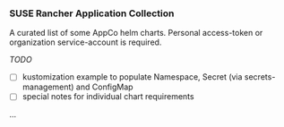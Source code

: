 ### SUSE Rancher Application Collection

A curated list of some AppCo helm charts. Personal access-token or organization service-account is required. 

_TODO_
- [ ] kustomization example to populate Namespace, Secret (via secrets-management) and ConfigMap
- [ ] special notes for individual chart requirements

...
